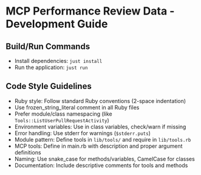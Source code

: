 # MCP Performance Review Data - Development Guide

## Build/Run Commands
- Install dependencies: `just install`
- Run the application: `just run`

## Code Style Guidelines
- Ruby style: Follow standard Ruby conventions (2-space indentation)
- Use frozen_string_literal comment in all Ruby files
- Prefer module/class namespacing (like `Tools::ListUserPullRequestActivity`)
- Environment variables: Use in class variables, check/warn if missing
- Error handling: Use stderr for warnings (`$stderr.puts`)
- Module pattern: Define tools in `lib/tools/` and require in `lib/tools.rb`
- MCP tools: Define in main.rb with description and proper argument definitions
- Naming: Use snake_case for methods/variables, CamelCase for classes
- Documentation: Include descriptive comments for tools and methods
